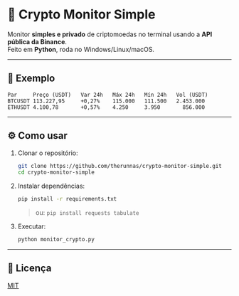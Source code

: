 # 🚀 Crypto Monitor Simple

Monitor **simples e privado** de criptomoedas no terminal usando a **API pública da Binance**.  
Feito em **Python**, roda no Windows/Linux/macOS.

---

## 📸 Exemplo

```text
Par     Preço (USDT)   Var 24h   Máx 24h   Mín 24h   Vol (USDT)
BTCUSDT 113.227,95     +0,27%    115.000   111.500   2.453.000
ETHUSDT 4.100,78       +0,57%    4.250     3.950       856.000
```

---

## ⚙️ Como usar

1. Clonar o repositório:
   ```bash
   git clone https://github.com/therunnas/crypto-monitor-simple.git
   cd crypto-monitor-simple
   ```

2. Instalar dependências:
   ```bash
   pip install -r requirements.txt
   ```
   > ou: `pip install requests tabulate`

3. Executar:
   ```bash
   python monitor_crypto.py
   ```

---

## 📜 Licença
[MIT](LICENSE)

